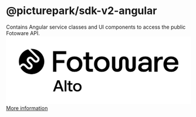 # @picturepark/sdk-v2-angular

Contains Angular service classes and UI components to access the public Fotoware API.
![logo](https://raw.githubusercontent.com/Picturepark/Picturepark.SDK.TypeScript/master/assets/picturepark-logo.png)
[More information](https://github.com/Picturepark/Picturepark.SDK.TypeScript/blob/master/docs/picturepark-sdk-v2-angular/README.md)

